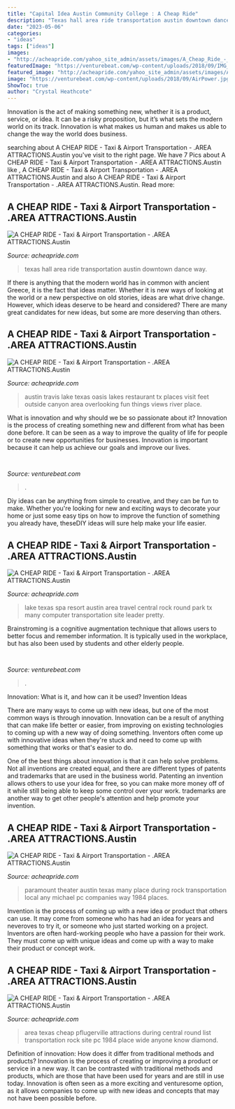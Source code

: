 ```yaml
---
title: "Capital Idea Austin Community College : A Cheap Ride"
description: "Texas hall area ride transportation austin downtown dance way"
date: "2023-05-06"
categories:
- "ideas"
tags: ["ideas"]
images:
- "http://acheapride.com/yahoo_site_admin/assets/images/A_Cheap_Ride_-_Web_Site_Photos_-_Lake_Austin_Spa__Resort.240225942_std.jpg"
featuredImage: "https://venturebeat.com/wp-content/uploads/2018/09/IMG_20180903_102707-1.jpg?w=757"
featured_image: "http://acheapride.com/yahoo_site_admin/assets/images/A_Cheap_Ride_-_Web_Site_Photos_-_Walter_Bohls_House-Pflugerville_-_09-11.253104757_std.jpg"
image: "https://venturebeat.com/wp-content/uploads/2018/09/AirPower.jpg?w=800"
ShowToc: true
author: "Crystal Heathcote"
---
```



Innovation is the act of making something new, whether it is a product, service, or idea. It can be a risky proposition, but it’s what sets the modern world on its track. Innovation is what makes us human and makes us able to change the way the world does business.

	

		
searching about A CHEAP RIDE - Taxi &amp; Airport Transportation - .AREA ATTRACTIONS.Austin you've visit to the right page. We have 7 Pics about A CHEAP RIDE - Taxi &amp; Airport Transportation - .AREA ATTRACTIONS.Austin like , A CHEAP RIDE - Taxi &amp; Airport Transportation - .AREA ATTRACTIONS.Austin and also A CHEAP RIDE - Taxi &amp; Airport Transportation - .AREA ATTRACTIONS.Austin. Read more:
		
    
## A CHEAP RIDE - Taxi &amp; Airport Transportation - .AREA ATTRACTIONS.Austin

<img loading=lazy src="http://acheapride.com/yahoo_site_admin/assets/images/A_Cheap_Ride_-_Web_Site_Photos_-_Gruene_Hall.56192538_std.jpg" onerror="this.onerror=null;this.src='https://tse1.mm.bing.net/th?id=OIP.O9e4y7O7yOBJGq87EWinswAAAA&amp;pid=15.1';" alt="A CHEAP RIDE - Taxi &amp; Airport Transportation - .AREA ATTRACTIONS.Austin">

_Source: acheapride.com_

>texas hall area ride transportation austin downtown dance way. 

	

If there is anything that the modern world has in common with ancient Greece, it is the fact that ideas matter. Whether it is new ways of looking at the world or a new perspective on old stories, ideas are what drive change. However, which ideas deserve to be heard and considered? There are many great candidates for new ideas, but some are more deserving than others.

    
## A CHEAP RIDE - Taxi &amp; Airport Transportation - .AREA ATTRACTIONS.Austin

<img loading=lazy src="http://acheapride.com/yahoo_site_admin/assets/images/A_Cheap_Ride_-_Web_Site_Photos_-_The_Oasis.241195524_std.jpg" onerror="this.onerror=null;this.src='https://tse1.mm.bing.net/th?id=OIP.QU9RpF5T9xVVB0oDabLcVQHaE8&amp;pid=15.1';" alt="A CHEAP RIDE - Taxi &amp; Airport Transportation - .AREA ATTRACTIONS.Austin">

_Source: acheapride.com_

>austin travis lake texas oasis lakes restaurant tx places visit feet outside canyon area overlooking fun things views river place. 

	

What is innovation and why should we be so passionate about it?
Innovation is the process of creating something new and different from what has been done before. It can be seen as a way to improve the quality of life for people or to create new opportunities for businesses. Innovation is important because it can help us achieve our goals and improve our lives.

    
## 

<img loading=lazy src="https://venturebeat.com/wp-content/uploads/2018/09/AirPower.jpg?w=800" onerror="this.onerror=null;this.src='https://tse4.mm.bing.net/th?id=OIP.77Djx9WEhc1GWJsGwDFtugHaFK&amp;pid=15.1';" alt="">

_Source: venturebeat.com_

>. 

	

Diy ideas can be anything from simple to creative, and they can be fun to make. Whether you're looking for new and exciting ways to decorate your home or just some easy tips on how to improve the function of something you already have, theseDIY ideas will sure help make your life easier.

    
## A CHEAP RIDE - Taxi &amp; Airport Transportation - .AREA ATTRACTIONS.Austin

<img loading=lazy src="http://acheapride.com/yahoo_site_admin/assets/images/A_Cheap_Ride_-_Web_Site_Photos_-_Lake_Austin_Spa__Resort.240225942_std.jpg" onerror="this.onerror=null;this.src='https://tse2.mm.bing.net/th?id=OIP.RWis-N_vMBiNoKJWt1iQFwHaKC&amp;pid=15.1';" alt="A CHEAP RIDE - Taxi &amp; Airport Transportation - .AREA ATTRACTIONS.Austin">

_Source: acheapride.com_

>lake texas spa resort austin area travel central rock round park tx many computer transportation site leader pretty. 

	

Brainstroming is a cognitive augmentation technique that allows users to better focus and remember information. It is typically used in the workplace, but has also been used by students and other elderly people.

    
## 

<img loading=lazy src="https://venturebeat.com/wp-content/uploads/2018/09/IMG_20180903_102707-1.jpg?w=757" onerror="this.onerror=null;this.src='https://tse3.mm.bing.net/th?id=OIP.Dnhhdm2edEw4m6F1HTB_ZgHaF3&amp;pid=15.1';" alt="">

_Source: venturebeat.com_

>. 

	

Innovation: What is it, and how can it be used?
Invention Ideas

There are many ways to come up with new ideas, but one of the most common ways is through innovation. Innovation can be a result of anything that can make life better or easier, from improving on existing technologies to coming up with a new way of doing something. Inventors often come up with innovative ideas when they're stuck and need to come up with something that works or that's easier to do.

One of the best things about innovation is that it can help solve problems. Not all inventions are created equal, and there are different types of patents and trademarks that are used in the business world. Patenting an invention allows others to use your idea for free, so you can make more money off of it while still being able to keep some control over your work. trademarks are another way to get other people's attention and help promote your invention.

    
## A CHEAP RIDE - Taxi &amp; Airport Transportation - .AREA ATTRACTIONS.Austin

<img loading=lazy src="http://acheapride.com/yahoo_site_admin/assets/images/A_Cheap_Ride_-_Web_Site_Photos_-_Paramount_Theater_-_08-11.241193104_std.jpg" onerror="this.onerror=null;this.src='https://tse2.mm.bing.net/th?id=OIP.6rLS0y8vMuNfiGnz7PjqkgAAAA&amp;pid=15.1';" alt="A CHEAP RIDE - Taxi &amp; Airport Transportation - .AREA ATTRACTIONS.Austin">

_Source: acheapride.com_

>paramount theater austin texas many place during rock transportation local any michael pc companies way 1984 places. 

	

Invention is the process of coming up with a new idea or product that others can use. It may come from someone who has had an idea for years and neveroves to try it, or someone who just started working on a project. Inventors are often hard-working people who have a passion for their work. They must come up with unique ideas and come up with a way to make their product or concept work.

    
## A CHEAP RIDE - Taxi &amp; Airport Transportation - .AREA ATTRACTIONS.Austin

<img loading=lazy src="http://acheapride.com/yahoo_site_admin/assets/images/A_Cheap_Ride_-_Web_Site_Photos_-_Walter_Bohls_House-Pflugerville_-_09-11.253104757_std.jpg" onerror="this.onerror=null;this.src='https://tse2.mm.bing.net/th?id=OIP.cikmbJGboMkM-zc8R_preAAAAA&amp;pid=15.1';" alt="A CHEAP RIDE - Taxi &amp; Airport Transportation - .AREA ATTRACTIONS.Austin">

_Source: acheapride.com_

>area texas cheap pflugerville attractions during central round list transportation rock site pc 1984 place wide anyone know diamond. 

	

Definition of innovation: How does it differ from traditional methods and products?
Innovation is the process of creating or improving a product or service in a new way. It can be contrasted with traditional methods and products, which are those that have been used for years and are still in use today. Innovation is often seen as a more exciting and venturesome option, as it allows companies to come up with new ideas and concepts that may not have been possible before.

